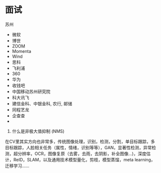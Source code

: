 # 面试

苏州

* 微软
* 博世
* ZOOM
* Momenta
* Wind
* 思科
* 飞利浦
* 360
* 华为
* 收钱吧
* 中国移动苏州研究院
* 科大讯飞
* 建信金科、中银金科, 农行, 邮储
* 同程艺龙
* 企查查
*

1. 什么是非极大值抑制 (NMS)







在CV里其实方向也非常多，传统图像处理，识别，检测，分割，单目标跟踪，多目标跟踪，人脸相关任务（属性，情绪，识别等等），GAN，显著性检测，异常检测，超分辨率，OCR，图像复原（去雾，去雨，去阴影，补全图像...)，深度估计，ReID，SLAM，以及通用技术模型量化，剪枝，模型蒸馏，meta learning，迁移学习……



